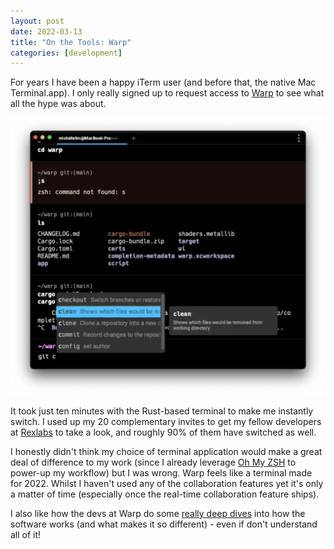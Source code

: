 ```yaml
---
layout: post
date: 2022-03-13
title: "On the Tools: Warp"
categories: [development]
---
```

For years I have been a happy iTerm user (and before that, the native Mac Terminal.app). I only really signed up to request access to [Warp](https://www.warp.dev) to see what all the hype was about.

![](/assets/img/tools/warp.png)

It took just ten minutes with the Rust-based terminal to make me instantly switch. I used up my 20 complementary invites to get my fellow developers at [Rexlabs](https://www.rexlabs.io) to take a look, and roughly 90% of them have switched as well.

I honestly didn't think my choice of terminal application would make a great deal of difference to my work (since I already leverage [Oh My ZSH](https://ohmyz.sh) to power-up my workflow) but I was wrong.  Warp feels like a terminal made for 2022. Whilst I haven't used any of the collaboration features yet it's only a matter of time (especially once the real-time collaboration feature ships).

I also like how the devs at Warp do some [really deep dives](https://blog.warp.dev/how-warp-works/) into how the software works (and what makes it so different) - even if don't understand all of it!
